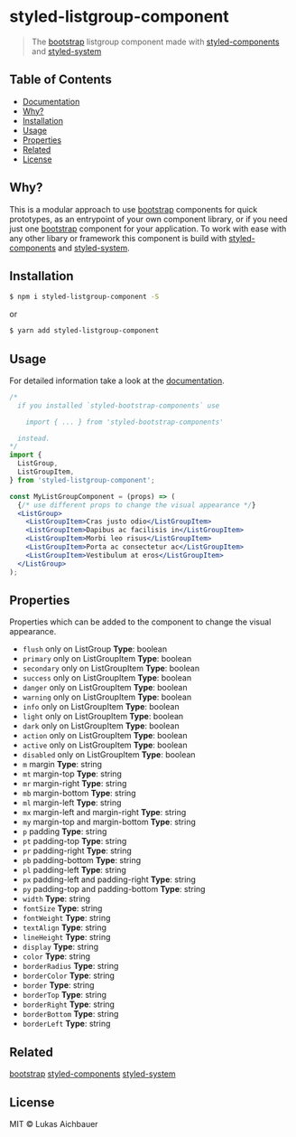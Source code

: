 # styled-listgroup-component

> The [bootstrap](https://getbootstrap.com) listgroup component made with [styled-components](https://styled-components.com) and [styled-system](http://jxnblk.com/styled-system/)

## Table of Contents

* [Documentation](https://aichbauer.github.io/react-styled-bootstrap-components)
* [Why?](#why)
* [Installation](#installation)
* [Usage](#usage)
* [Properties](#properties)
* [Related](#related)
* [License](#license)

## Why?

This is a modular approach to use [bootstrap](https://getbootstrap.com) components for quick prototypes, as an entrypoint of your own component library, or if you need just one [bootstrap](https://getbootstrap.com) component for your application. To work with ease with any other libary or framework this component is build with [styled-components](https://styled-components.com) and [styled-system](http://jxnblk.com/styled-system/).

## Installation

```sh
$ npm i styled-listgroup-component -S
```

or

```sh
$ yarn add styled-listgroup-component
```

## Usage

For detailed information take a look at the [documentation](https://aichbauer.github.io/styled-bootstrap-components).

```jsx
/*
  if you installed `styled-bootstrap-components` use

    import { ... } from 'styled-bootstrap-components'

  instead.
*/
import {
  ListGroup,
  ListGroupItem,
} from 'styled-listgroup-component';

const MyListGroupComponent = (props) => (
  {/* use different props to change the visual appearance */}
  <ListGroup>
    <ListGroupItem>Cras justo odio</ListGroupItem>
    <ListGroupItem>Dapibus ac facilisis in</ListGroupItem>
    <ListGroupItem>Morbi leo risus</ListGroupItem>
    <ListGroupItem>Porta ac consectetur ac</ListGroupItem>
    <ListGroupItem>Vestibulum at eros</ListGroupItem>
  </ListGroup>
);
```

## Properties

Properties which can be added to the component to change the visual appearance.

* `flush` only on ListGroup **Type**: boolean
* `primary` only on ListGroupItem **Type**: boolean
* `secondary` only on ListGroupItem **Type**: boolean
* `success` only on ListGroupItem **Type**: boolean
* `danger` only on ListGroupItem **Type**: boolean
* `warning` only on ListGroupItem **Type**: boolean
* `info` only on ListGroupItem **Type**: boolean
* `light` only on ListGroupItem **Type**: boolean
* `dark` only on ListGroupItem **Type**: boolean
* `action` only on ListGroupItem **Type**: boolean
* `active` only on ListGroupItem **Type**: boolean
* `disabled` only on ListGroupItem **Type**: boolean
* `m`  margin **Type**: string
* `mt` margin-top **Type**: string
* `mr` margin-right **Type**: string
* `mb` margin-bottom **Type**: string
* `ml` margin-left **Type**: string
* `mx` margin-left and margin-right **Type**: string
* `my` margin-top and margin-bottom **Type**: string
* `p`  padding **Type**: string
* `pt` padding-top **Type**: string
* `pr` padding-right **Type**: string
* `pb` padding-bottom **Type**: string
* `pl` padding-left **Type**: string
* `px` padding-left and padding-right **Type**: string
* `py` padding-top and padding-bottom **Type**: string
* `width` **Type**: string
* `fontSize` **Type**: string
* `fontWeight` **Type**: string
* `textAlign` **Type**: string
* `lineHeight` **Type**: string
* `display` **Type**: string
* `color` **Type**: string
* `borderRadius` **Type**: string
* `borderColor` **Type**: string
* `border` **Type**: string
* `borderTop` **Type**: string
* `borderRight` **Type**: string
* `borderBottom` **Type**: string
* `borderLeft` **Type**: string

## Related

[bootstrap](https://getbootstrap.com)
[styled-components](https://styled-components.com)
[styled-system](http://jxnblk.com/styled-system/)

## License

MIT © Lukas Aichbauer
